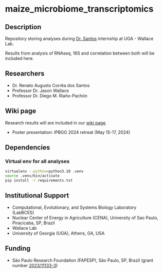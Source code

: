 # maize_microbiome_transcriptomics

## Description

Repository storing analyses during [Dr. Santos](https://bv.fapesp.br/pt/pesquisador/164909/renato-augusto-correa-dos-santos/) internship at UGA - Wallace Lab.

Results from analysis of RNAseq, 16S and correlation between both will be included here.

## Researchers

 * Dr. Renato Augusto Corrêa dos Santos
 * Professor Dr. Jason Wallace
 * Professor Dr. Diego M. Riaño-Pachón

## Wiki page

Research results will are included in our [wiki page](https://github.com/SantosRAC/maize_microbiome_transcriptomics/wiki).

 * Poster presentation: IPBGG 2024 retreat (May 15-17, 2024)

## Dependencies

### Virtual env for all analyses

```bash
virtualenv --python=python3.10 .venv
source .venv/bin/activate
pip install -r requirements.txt
```

## Institutional Support

 * Computational, Evolutionary, and Systems Biology Laboratory (LabBCES)
 * Nuclear Center of Energy in Agriculture (CENA), University of Sao Paulo, Piracicaba, SP, Brazil
 * Wallace Lab
 * University of Georgia (UGA), Athens, GA, USA

## Funding

 * São Paulo Research Foundation (FAPESP), São Paulo, SP, Brazil (grant number [2023/11133-3](https://bv.fapesp.br/en/bolsas/212537/integrating-metataxonomics-and-host-transcriptomics-data-in-maize/))

